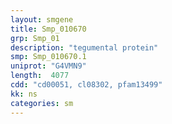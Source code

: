 ```yaml
---
layout: smgene
title: Smp_010670
grp: Smp_01
description: "tegumental protein"
smp: Smp_010670.1
uniprot: "G4VMN9"
length:  4077
cdd: "cd00051, cl08302, pfam13499"
kk: ns
categories: sm
---
```


